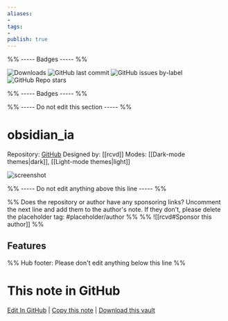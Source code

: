 ```yaml
---
aliases:
- 
tags: 
- 
publish: true
---
```


%% ----- Badges ----- %%

![Downloads](https://img.shields.io/badge/downloads-34879-573E7A?style=for-the-badge&logo=)
![GitHub last commit](https://img.shields.io/github/last-commit/rcvd/obsidian_ia?color=573E7A&label=last%20update&logo=github&style=for-the-badge)
![GitHub issues by-label](https://img.shields.io/github/issues/rcvd/obsidian_ia/help%20wanted?color=573E7A&logo=github&style=for-the-badge) 
![GitHub Repo stars](https://img.shields.io/github/stars/rcvd/obsidian_ia?color=573E7A&logo=github&style=for-the-badge)

%% ----- Badges ----- %%

%% ----- Do not edit this section ----- %%

# obsidian_ia

Repository: [GitHub](https://github.com/rcvd/obsidian_ia)
Designed by: [[rcvd]]
Modes: [[Dark-mode themes|dark]], [[Light-mode themes|light]]



![screenshot](https://github.com/rcvd/obsidian_ia/raw/HEAD/light.png)

%% ----- Do not edit anything above this line ----- %% 

%% Does the repository or author have any sponsoring links? Uncomment the next line and add them to the author's note. If they don't, please delete the placeholder tag: #placeholder/author %%
%% ![[rcvd#Sponsor this author]] %%


## Features



%% Hub footer: Please don't edit anything below this line %%

# This note in GitHub

<span class="git-footer">[Edit In GitHub](https://github.dev/obsidian-community/obsidian-hub/blob/main/02%20-%20Community%20Expansions/02.05%20All%20Community%20Expansions/Themes/obsidian_ia.md "git-hub-edit-note") | [Copy this note](https://raw.githubusercontent.com/obsidian-community/obsidian-hub/main/02%20-%20Community%20Expansions/02.05%20All%20Community%20Expansions/Themes/obsidian_ia.md "git-hub-copy-note") | [Download this vault](https://github.com/obsidian-community/obsidian-hub/archive/refs/heads/main.zip "git-hub-download-vault") </span>
